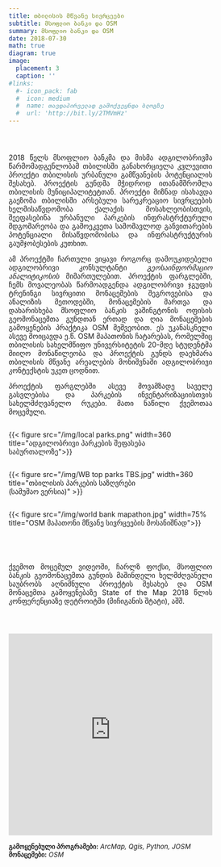 ```yaml
---
title: თბილისის მწვანე სივრცეები
subtitle: მსოფლიო ბანკი და OSM
summary: მსოფლიო ბანკი და OSM
date: 2018-07-30
math: true
diagram: true
image: 
  placement: 3
  caption: ''
#links:
  #- icon_pack: fab
  #  icon: medium
  #  name: თავდაპირველად გამოქვეყნდა ბლოგზე
  #  url: 'http://bit.ly/2TMVmHz'
---
```


<style>

</style>
<p style="padding: 0 7em 2em 0;"></p>
<p align="justify">
    2018 წელს მსოფლიო ბანკმა და მისმა ადგილობრივმა წარმომადგენლობამ თბილისში განახორციელა კვლევითი პროექტი თბილისის ურბანული გამწვანების პოტენციალის შესახებ. პროექტის გუნდმა მჭიდროდ ითანამშრომლა თბილისის მუნიციპალიტეტთან. პროექტი მიზნად ისახავდა გაეზომა თბილისში არსებული სარეკრეაციო სივრცეების ხელმისაწვდომობა ქალაქის მოსახლეობისთვის, შეეფასებინა ურბანული პარკების ინფრასტრქტურული მდგომარეობა და გამოეკვეთა სამომავლოდ განვითარების პოტენციალი მისაწვდომობისა და ინფრასტრუქტურის გაუმჯობესების კუთხით.</p> 
<p align="justify">
    ამ პროექტში ჩართული ვიყავი როგორც დამოუკიდებელი ადგილობრივი კონსულტანტი <i>გეოსაინფორმაციო ანალიტიკოსის</i> მიმართულებით. პროექტის ფარგლებში, ჩემს მოვალეობას წარმოადგენდა ადგილობრივი ჯგუფის ტრენინგი სივრცითი მონაცემების შეგროვებისა და ანალიზის მეთოდებში, მონაცემების მართვა და დახარისხება მსოფლიო ბანკის ვაშინგტონის ოფისის გეომონაცემთა გუნდთან ერთად და ღია მონაცემების გამოყენების პრაქტიკა OSM მეშვეობით. ეს უკანასკნელი ასევე მოიცავდა ე.წ. OSM მაპათონის ჩატარებას, რომელშიც თბილისის სახელმწიფო უნივერსიტეტის 20-მდე სტუდენტმა მიიღო მონაწილეობა და პროექტის გუნდს დაეხმარა თბილისის მწვანე არეალების მონიშვნაში ადგილობრივი კონტექსტის უკეთ ცოდნით.</p>
<p align="justify">
    პროექტის ფარგლებში ასევე მოვამზადე საველე გასვლებისა და პარკების ინვენტარიზაციისთვის სახელმძღვანელო რუკები. მათი ნაწილი ქვემოთაა მოცემული.</p>
<!DOCTYPE html>
<html>
<head>
<meta name="viewport" content="width=device-width, initial-scale=1">
<style>
* {
  box-sizing: border-box;
}

/* Create two equal columns that floats next to each other */
.column {
  float: left;
  width: 50%;
  padding: 10px;
}

/* Clear floats after the columns */
.row:after {
  content: "";
  display: table;
  clear: both;
}

/* Responsive layout - makes the two columns stack on top of each other instead of next to each other */
@media screen and (max-width: 600px) {
  .column {
    width: 100%;
  }
}
</style>
</head>
<body>

<div class="row">
  <div class="column" style="">
    <p>{{< figure src="/img/local parks.png" width=360 title="ადგილობრივი პარკების შეფასება <br>საბურთალოზე">}}</p>
  </div>
  <div class="column" style="">
    <p>{{< figure src="/img/WB top parks TBS.jpg" width=360 title="თბილისის პარკების საზღვრები <br>(სამუშაო ვერსია)" >}}</p>
  </div>
</div>
</body>
</html>
<div class="row">
  <div class="column" style="">
    <p>{{< figure src="/img/world bank mapathon.jpg" width=75% title="OSM მაპათონი მწვანე სივრცეების მოსანიშნად">}}</p>
  </div>
</div>
<p style="padding: 0 7em 2em 0;"></p>
<p align="justify">
    ქვემოთ მოცემულ ვიდეოში, ჩარლზ ფოქსი, მსოფლიო ბანკის გეომონაცემთა გუნდის მაშინდელი ხელმძღვანელი საუბრობს აღნიშნული პროექტის შესახებ და OSM მონაცემთა გამოყენებაზე State of the Map 2018 წლის კონფერენციაზე დეტროიტში (მიჩიგანის შტატი), აშშ.</p> 
    <p style="padding: 0 7em 2em 0;"></p>
<p align="justify">    
    <iframe align="center" width="100%" height="400" src="https://www.youtube.com/embed/GARb2lYj4PM?start=390" title="YouTube video player" frameborder="0" allow="accelerometer; autoplay; clipboard-write; encrypted-media; gyroscope; picture-in-picture" allowfullscreen></iframe></p>

<font size="2">
    <b>გამოყენებული პროგრამები:</b> <i>ArcMap, Qgis, Python, JOSM</i>  <br> <b>მონაცემები:</b> <i>OSM</i></a>
</font>
